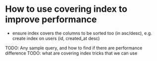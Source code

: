 # How to use covering index to improve performance

- ensure index covers the columns to be sorted too (in asc/desc), e.g. create index on users (id, created_at desc) 


TODO: Any sample query, and how to find if there are performance difference
TODO: what are covering index tricks that we can use
